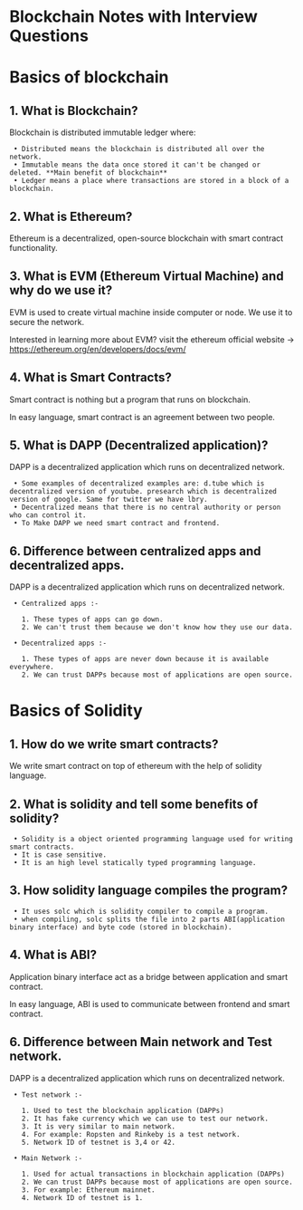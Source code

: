 # Blockchain Notes with Interview Questions


# Basics of blockchain

 ## 1. What is Blockchain?
 Blockchain is distributed immutable ledger where:
 
     • Distributed means the blockchain is distributed all over the network.
     • Immutable means the data once stored it can't be changed or deleted. **Main benefit of blockchain**
     • Ledger means a place where transactions are stored in a block of a blockchain.
    
    
 ## 2. What is Ethereum?
 Ethereum is a decentralized, open-source blockchain with smart contract functionality.
     
 ## 3. What is EVM (Ethereum Virtual Machine) and why do we use it?
 EVM is used to create virtual machine inside computer or node.  We use it to secure the network. 
     
 Interested in learning more about EVM? visit the ethereum official website -> https://ethereum.org/en/developers/docs/evm/
    
    
 ## 4. What is Smart Contracts?
 Smart contract is nothing but a program that runs on blockchain.
     
 In easy language, smart contract is an agreement between two people. 
     
     
 ## 5. What is DAPP (Decentralized application)?
 DAPP is a decentralized application which runs on decentralized network. 
 
     • Some examples of decentralized examples are: d.tube which is decentralized version of youtube. presearch which is decentralized version of google. Same for twitter we have lbry.
     • Decentralized means that there is no central authority or person who can control it. 
     • To Make DAPP we need smart contract and frontend. 
     
     
 ## 6. Difference between centralized apps and decentralized apps.
 DAPP is a decentralized application which runs on decentralized network. 
     
     • Centralized apps :-
     
       1. These types of apps can go down. 
       2. We can't trust them because we don't know how they use our data.
     
     • Decentralized apps :-
     
       1. These types of apps are never down because it is available everywhere.
       2. We can trust DAPPs because most of applications are open source.
     
# Basics of Solidity
     
 ## 1. How do we write smart contracts?
 We write smart contract on top of ethereum with the help of solidity language.
     
     
 ## 2. What is solidity and tell some benefits of solidity? 
     • Solidity is a object oriented programming language used for writing smart contracts.
     • It is case sensitive.
     • It is an high level statically typed programming language.
     
     
 ## 3. How solidity language compiles the program?
     • It uses solc which is solidity compiler to compile a program.
     • when compiling, solc splits the file into 2 parts ABI(application binary interface) and byte code (stored in blockchain).
     
     
## 4. What is ABI?
Application binary interface act as a bridge between application and smart contract.
    
In easy language, ABI is used to communicate between frontend and smart contract.
    
    
 ## 6. Difference between Main network and Test network.
 DAPP is a decentralized application which runs on decentralized network. 
     
     • Test network :-
     
       1. Used to test the blockchain application (DAPPs)
       2. It has fake currency which we can use to test our network. 
       3. It is very similar to main network. 
       4. For example: Ropsten and Rinkeby is a test network.
       5. Network ID of testnet is 3,4 or 42.
     
     • Main Network :-
     
       1. Used for actual transactions in blockchain application (DAPPs)
       2. We can trust DAPPs because most of applications are open source.
       3. For example: Ethereum mainnet.
       4. Network ID of testnet is 1.
    
 
     

